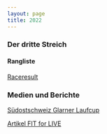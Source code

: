 ```yaml
---
layout: page
title: 2022 
---
```


### Der dritte Streich


#### Rangliste
[Raceresult](https://my.raceresult.com/191313/)

### Medien und Berichte
[Südostschweiz Glarner Laufcup](https://drive.google.com/file/d/1c9hHbJ2NYJKSM1zgqpgJb0p5kaY52Hnb/view?usp=sharing)

[Artikel FIT for LIVE](https://drive.google.com/file/d/12DxSwSV-fKeU-JXCrkQfNArv6esreYAP/view?usp=sharing)